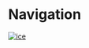 # Navigation

[![ice](https://img.shields.io/badge/developing%20with-ICE-2077ff.svg)](https://github.com/alibaba/ice)
